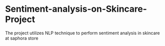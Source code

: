 # Sentiment-analysis-on-Skincare-Project
The project  utilizes NLP  technique to perform sentiment analysis in skincare at saphora store
